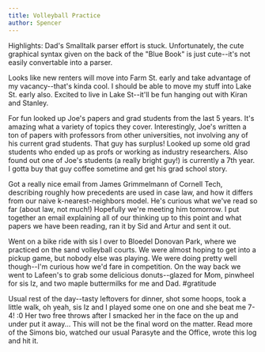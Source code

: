 ```yaml
---
title: Volleyball Practice
author: Spencer
---
```


Highlights: Dad's Smalltalk parser effort is stuck. Unfortunately, the cute graphical syntax given on the back of the "Blue Book" is just cute--it's not easily convertable into a parser.

Looks like new renters will move into Farm St. early and take advantage of my vacancy--that's kinda cool. I should be able to move my stuff into Lake St. early also. Excited to live in Lake St--it'll be fun hanging out with Kiran and Stanley. 

For fun looked up Joe's papers and grad students from the last 5 years. It's amazing what a variety of topics they cover. Interestingly, Joe's written a ton of papers with professors from other universities, not involving any of his current grad students. That guy has surplus! Looked up some old grad students who ended up as profs or working as industry researchers. Also found out one of Joe's students (a really bright guy!) is currently a 7th year. I gotta buy that guy coffee sometime and get his grad school story.

Got a really nice email from James Grimmelmann of Cornell Tech, describing roughly how precedents are used in case law, and how it differs from our naive k-nearest-neighbors model. He's curious what we've read so far (about law, not much!) Hopefully we're meeting him tomorrow. I put together an email explaining all of our thinking up to this point and what papers we have been reading, ran it by Sid and Artur and sent it out.

Went on a bike ride with sis I over to Bloedel Donovan Park, where we practiced on the sand volleyball courts. We were almost hoping to get into a pickup game, but nobody else was playing. We were doing pretty well though--I'm curious how we'd fare in competition. On the way back we went to Lafeen's to grab some delicious donuts--glazed for Mom, pinwheel for sis Iz, and two maple buttermilks for me and Dad. #gratitude

Usual rest of the day--tasty leftovers for dinner, shot some hoops, took a little walk, oh yeah, sis Iz and I played some one on one and she beat me 7-4! :0 Her two free throws after I smacked her in the face on the up and under put it away... This will not be the final word on the matter. Read more of the Simons bio, watched our usual Parasyte and the Office, wrote this log and hit it. 



